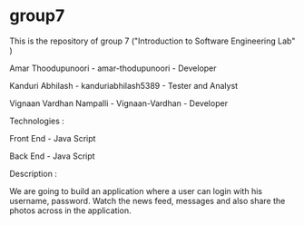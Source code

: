 # group7
This is the repository of group 7 ("Introduction to Software Engineering Lab" )

Amar Thoodupunoori - amar-thodupunoori - Developer 

Kanduri Abhilash - kanduriabhilash5389 - Tester and Analyst

Vignaan Vardhan Nampalli - Vignaan-Vardhan - Developer


Technologies : 

Front End - Java Script

Back End - Java Script


Description : 

We are going to build an application where a user can login with his username, password. Watch the news feed, messages and also share the photos across in the application.


